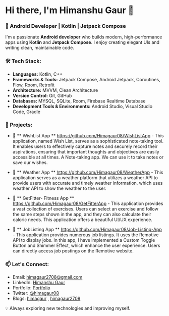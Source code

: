 # Hi there, I'm Himanshu Gaur 👋

### 🚀 Android Developer | Kotlin | Jetpack Compose

I'm a passionate **Android developer** who builds modern, high-performance apps using **Kotlin** and **Jetpack Compose**. I enjoy creating elegant UIs and writing clean, maintainable code.

### 🛠️ Tech Stack:
- **Languages:** Kotlin, C++
- **Frameworks & Tools:** Jetpack Compose, Android Jetpack, Coroutines, Flow, Room, Retrofit
- **Architecture:** MVVM, Clean Architecture
- **Version Control:** Git, GitHub
- **Databases:** MYSQL, SQLite, Room, Firebase Realtime Database
- **Development Tools & Environments:** Android Studio, Visual Studio Code, Gradle


### 📌 Projects:
- 🌟 ** WishList App ** https://github.com/Himagaur08/WishListApp - This application, named Wish List, serves as a sophisticated note-taking tool. It enables users to effectively capture notes and securely record their aspirations, ensuring that important thoughts and objectives are easily accessible at all times. A Note-taking app. We can use it to take notes or save our wishes.
  
- 📱 ** Weather App ** https://github.com/Himagaur08/WeatherApp - This application serves as a weather platform that utilizes a weather API to provide users with accurate and timely weather information. which uses weather API to show the weather to the user.
  
- 📱 ** GetFitter- Fitness App ** https://github.com/Himagaur08/GetFitterApp - This application provides a vast collection of exercises. Users can select an exercise and follow the same steps shown in the app, and they can also calculate their caloric needs. This application offers a beautiful UI/UX experience.
  
- 📱 ** JobListing App ** https://github.com/Himagaur08/Job-Listing-App - This application provides numerous job listings. It uses the Remotive API to display jobs. In this app, I have implemented a Custom Toggle Button and Shimmer Effect, which enhance the user experience. Users can directly access job postings on the Remotive website.

### 📫 Let's Connect:
- Email: himagaur2708@gmail.com
- LinkedIn: [Himanshu Gaur](https://www.linkedin.com/in/himanshu-gaur-5a1b03219)
- Portfolio: [Portfolio](https://himanshugaurportfolio.netlify.app/)
- Twitter: [@himagaur08](https://x.com/Himagaur08)
- Blogs: [himagaur](https://hashnode.com/@himagaur) , [himagaur2708](https://dev.to/himagaur2708)


💡 Always exploring new technologies and improving myself.

